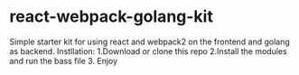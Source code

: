 # react-webpack-golang-kit

Simple starter kit for using react and webpack2 on the frontend and golang as backend.
Instllation:
1.Download or clone this repo
2.Install the modules and run the bass file
3. Enjoy
